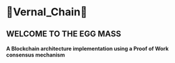 # 🥚Vernal_Chain🥚

## WELCOME TO THE EGG MASS
#### A Blockchain architecture implementation using a Proof of Work consensus mechanism


